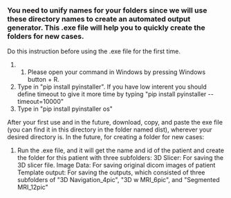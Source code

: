 ### You need to unify names for your folders since we will use these directory names to create an automated output generator. This .exe file will help you to quickly create the folders for new cases.

Do this instruction before using the .exe file for the first time. 
1. 1. Please open your command in Windows by pressing Windows button + R.
2. Type in "pip install pyinstaller". If you have low interent you should define timeout to give it more time by typing "pip install pyinstaller --timeout=10000"
3. Type in "pip install pyinstaller os"

After your first use and in the future, download, copy, and paste the exe file (you can find it in this directory in the folder named dist), wherever your desired directory is. In the future, for creating a folder for new cases:
1. Run the .exe file, and it will get the name and id of the patient and create the folder for this patient with three subfolders:
       3D Slicer: For saving the 3D slicer file.
       Image Data: For saving original dicom images of patient
       Template output: For saving the outputs, which consisted of three subfolders of "3D Navigation_4pic", "3D w MRI_6pic", and "Segmented MRI_12pic"
       
